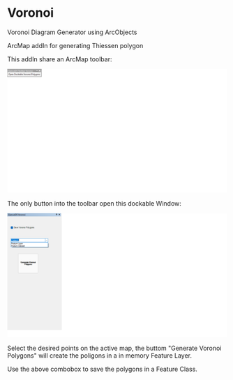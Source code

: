 # Voronoi
Voronoi Diagram Generator using ArcObjects

ArcMap addIn for generating Thiessen polygon

This addIn share an ArcMap toolbar:

![alt text](https://github.com/GiancaGIS/Voronoi/blob/master/ArcMapAddinVoronoi/Images/toolbar.png?raw=true)

The only button into the toolbar open this dockable Window:


![alt text](https://github.com/GiancaGIS/Voronoi/blob/master/ArcMapAddinVoronoi/Images/dockable.png?raw=true)

Select the desired points on the active map, the buttom "Generate Voronoi Polygons" will create the poligons in a in memory Feature Layer.

Use the above combobox to save the polygons in a Feature Class.
